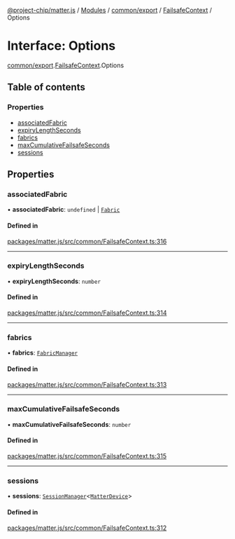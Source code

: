 [@project-chip/matter.js](../README.md) / [Modules](../modules.md) / [common/export](../modules/common_export.md) / [FailsafeContext](../modules/common_export.FailsafeContext.md) / Options

# Interface: Options

[common/export](../modules/common_export.md).[FailsafeContext](../modules/common_export.FailsafeContext.md).Options

## Table of contents

### Properties

- [associatedFabric](common_export.FailsafeContext.Options.md#associatedfabric)
- [expiryLengthSeconds](common_export.FailsafeContext.Options.md#expirylengthseconds)
- [fabrics](common_export.FailsafeContext.Options.md#fabrics)
- [maxCumulativeFailsafeSeconds](common_export.FailsafeContext.Options.md#maxcumulativefailsafeseconds)
- [sessions](common_export.FailsafeContext.Options.md#sessions)

## Properties

### associatedFabric

• **associatedFabric**: `undefined` \| [`Fabric`](../classes/fabric_export.Fabric.md)

#### Defined in

[packages/matter.js/src/common/FailsafeContext.ts:316](https://github.com/project-chip/matter.js/blob/558e12c94a201592c28c7bc0743705360b3e5ca6/packages/matter.js/src/common/FailsafeContext.ts#L316)

___

### expiryLengthSeconds

• **expiryLengthSeconds**: `number`

#### Defined in

[packages/matter.js/src/common/FailsafeContext.ts:314](https://github.com/project-chip/matter.js/blob/558e12c94a201592c28c7bc0743705360b3e5ca6/packages/matter.js/src/common/FailsafeContext.ts#L314)

___

### fabrics

• **fabrics**: [`FabricManager`](../classes/fabric_export.FabricManager.md)

#### Defined in

[packages/matter.js/src/common/FailsafeContext.ts:313](https://github.com/project-chip/matter.js/blob/558e12c94a201592c28c7bc0743705360b3e5ca6/packages/matter.js/src/common/FailsafeContext.ts#L313)

___

### maxCumulativeFailsafeSeconds

• **maxCumulativeFailsafeSeconds**: `number`

#### Defined in

[packages/matter.js/src/common/FailsafeContext.ts:315](https://github.com/project-chip/matter.js/blob/558e12c94a201592c28c7bc0743705360b3e5ca6/packages/matter.js/src/common/FailsafeContext.ts#L315)

___

### sessions

• **sessions**: [`SessionManager`](../classes/session_export.SessionManager.md)\<[`MatterDevice`](../classes/behavior_cluster_export._internal_.MatterDevice.md)\>

#### Defined in

[packages/matter.js/src/common/FailsafeContext.ts:312](https://github.com/project-chip/matter.js/blob/558e12c94a201592c28c7bc0743705360b3e5ca6/packages/matter.js/src/common/FailsafeContext.ts#L312)
